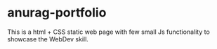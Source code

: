 # anurag-portfolio
This is a html + CSS static web page with few small Js functionality to showcase the WebDev skill. 
